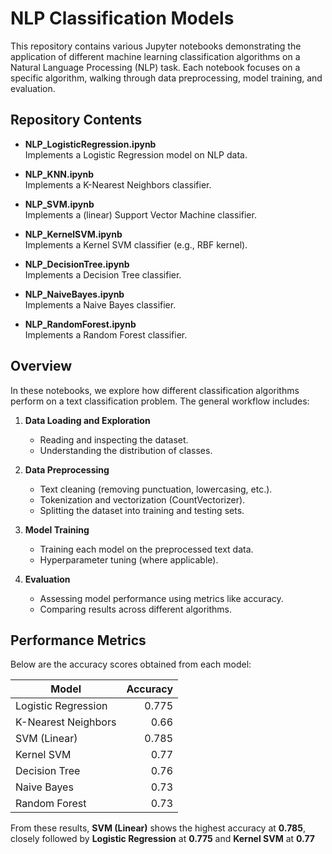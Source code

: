 # NLP Classification Models

This repository contains various Jupyter notebooks demonstrating the application of different machine learning classification algorithms on a Natural Language Processing (NLP) task. Each notebook focuses on a specific algorithm, walking through data preprocessing, model training, and evaluation.

## Repository Contents

- **NLP_LogisticRegression.ipynb**  
  Implements a Logistic Regression model on NLP data.

- **NLP_KNN.ipynb**  
  Implements a K-Nearest Neighbors classifier.

- **NLP_SVM.ipynb**  
  Implements a (linear) Support Vector Machine classifier.

- **NLP_KernelSVM.ipynb**  
  Implements a Kernel SVM classifier (e.g., RBF kernel).

- **NLP_DecisionTree.ipynb**  
  Implements a Decision Tree classifier.

- **NLP_NaiveBayes.ipynb**  
  Implements a Naive Bayes classifier.

- **NLP_RandomForest.ipynb**  
  Implements a Random Forest classifier.

## Overview

In these notebooks, we explore how different classification algorithms perform on a text classification problem. The general workflow includes:

1. **Data Loading and Exploration**  
   - Reading and inspecting the dataset.  
   - Understanding the distribution of classes.

2. **Data Preprocessing**  
   - Text cleaning (removing punctuation, lowercasing, etc.).  
   - Tokenization and vectorization (CountVectorizer).  
   - Splitting the dataset into training and testing sets.

3. **Model Training**  
   - Training each model on the preprocessed text data.  
   - Hyperparameter tuning (where applicable).

4. **Evaluation**  
   - Assessing model performance using metrics like accuracy.  
   - Comparing results across different algorithms.

## Performance Metrics

Below are the accuracy scores obtained from each model:

| Model                | Accuracy |
|----------------------|---------:|
| Logistic Regression  | 0.775    |
| K-Nearest Neighbors  | 0.66     |
| SVM (Linear)         | 0.785    |
| Kernel SVM           | 0.77     |
| Decision Tree        | 0.76     |
| Naive Bayes          | 0.73     |
| Random Forest        | 0.73     |

From these results, **SVM (Linear)** shows the highest accuracy at **0.785**, closely followed by **Logistic Regression** at **0.775** and **Kernel SVM** at **0.77**
